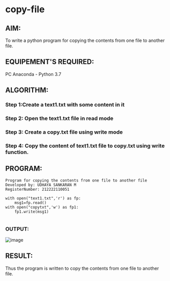 # copy-file
## AIM:
To write a python program for copying the contents from one file to another file.
## EQUIPEMENT'S REQUIRED: 
PC
Anaconda - Python 3.7
## ALGORITHM: 
### Step 1:Create a text1.txt with some content in it

### Step 2: Open the text1.txt file in read mode
 
### Step 3: Create a copy.txt file using write mode

### Step 4:  Copy the content of text1.txt file to copy.txt using write function.
 
## PROGRAM:
```
Program for copying the contents from one file to another file
Developed by: UDHAYA SANKARAN M 
RegisterNumber: 212222110051

with open("text1.txt",'r') as fp:
    msg1=fp.read()
with open("copytxt",'w') as fp1:
    fp1.write(msg1)
 
```

### OUTPUT:
![image](https://github.com/Udhayasankaran04/copy-file/assets/119393933/970095fd-c80d-4f39-ab5b-9797d6c36375)

## RESULT:
Thus the program is written to copy the contents from one file to another file.
